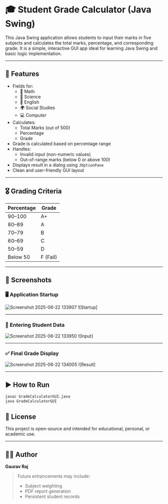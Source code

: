# 🎓 Student Grade Calculator (Java Swing)

This Java Swing application allows students to input their marks in five subjects and calculates the total marks, percentage, and corresponding grade. It is a simple, interactive GUI app ideal for learning Java Swing and basic logic implementation.

---

## 🧮 Features

- Fields for:
  - 📘 Math
  - 🔬 Science
  - 📖 English
  - 🌍 Social Studies
  - 💻 Computer
- Calculates:
  - Total Marks (out of 500)
  - Percentage
  - Grade
- Grade is calculated based on percentage range
- Handles:
  - Invalid input (non-numeric values)
  - Out-of-range marks (below 0 or above 100)
- Displays result in a dialog using `JOptionPane`
- Clean and user-friendly GUI layout

---

## 🎖️ Grading Criteria

| Percentage   | Grade     |
|--------------|-----------|
| 90–100       | A+        |
| 80–89        | A         |
| 70–79        | B         |
| 60–69        | C         |
| 50–59        | D         |
| Below 50     | F (Fail)  |

---

## 📸 Screenshots

### 🖥️ Application Startup
![Screenshot 2025-06-22 133907](https://github.com/user-attachments/assets/e2beb32a-f359-4814-be5e-7f9fda949ca6)
![Startup]


---

### 🧾 Entering Student Data
![Screenshot 2025-06-22 133950](https://github.com/user-attachments/assets/64e658dc-523e-4774-9688-6b4827c97ddd)
![Input]

---

### ✅ Final Grade Display
![Screenshot 2025-06-22 134005](https://github.com/user-attachments/assets/70a98e6f-73f5-46c9-ac1b-60eb1b7b7cb0)
![Result]

---

## ▶️ How to Run

```bash
javac GradeCalculatorGUI.java
java GradeCalculatorGUI
```

## 📜 License

This project is open-source and intended for educational, personal, or academic use.

---

## 👨‍💻 Author

**Gaurav Raj**

> Future enhancements may include:
> - Subject weighting
> - PDF report generation
> - Persistent student records

